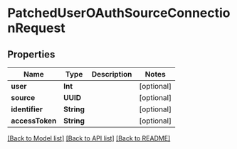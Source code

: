 # PatchedUserOAuthSourceConnectionRequest

## Properties
Name | Type | Description | Notes
------------ | ------------- | ------------- | -------------
**user** | **Int** |  | [optional] 
**source** | **UUID** |  | [optional] 
**identifier** | **String** |  | [optional] 
**accessToken** | **String** |  | [optional] 

[[Back to Model list]](../README.md#documentation-for-models) [[Back to API list]](../README.md#documentation-for-api-endpoints) [[Back to README]](../README.md)


